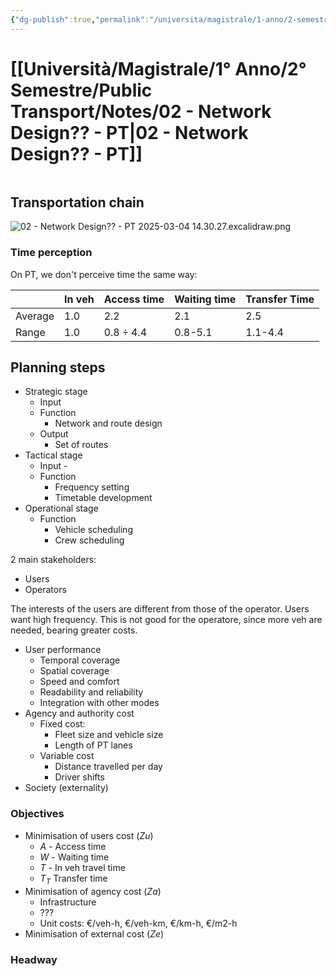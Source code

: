 ```yaml
---
{"dg-publish":true,"permalink":"/universita/magistrale/1-anno/2-semestre/public-transport/notes/02-network-design-pt/","tags":["UNI"]}
---
```


# [[Università/Magistrale/1° Anno/2° Semestre/Public Transport/Notes/02 - Network Design?? - PT\|02 - Network Design?? - PT]]

```table-of-contents
```

## Transportation chain

![02 - Network Design?? - PT 2025-03-04 14.30.27.excalidraw.png](/img/user/Universit%C3%A0/Magistrale/1%C2%B0%20Anno/2%C2%B0%20Semestre/Public%20Transport/Notes/Allegati/02%20-%20Network%20Design??%20-%20PT%202025-03-04%2014.30.27.excalidraw.png)


### Time perception

On PT, we don't perceive time the same way:

|         | In veh | Access time  | Waiting time | Transfer Time |
| ------- | ------ | ------------ | ------------ | ------------- |
| Average | 1.0    | 2.2          | 2.1          | 2.5           |
| Range   | 1.0    | $0.8\div4.4$ | 0.8-5.1      | 1.1-4.4       |

## Planning steps

- Strategic stage
	- Input
	- Function
		- Network and route design
	- Output
		- Set of routes
- Tactical stage
	- Input - 
	- Function
		- Frequency setting
		- Timetable development
- Operational stage
	- Function
		- Vehicle scheduling
		- Crew scheduling

2 main stakeholders:
- Users
- Operators

The interests of the users are different from those of the operator. Users want high frequency. This is not good for the operatore, since more veh are needed, bearing greater costs.

- User performance
	- Temporal coverage
	- Spatial coverage
	- Speed and comfort
	- Readability and reliability
	- Integration with other modes
 - Agency and authority cost
	 - Fixed cost:
		 - Fleet size and vehicle size
		 - Length of PT lanes
	- Variable cost
		- Distance travelled per day
		- Driver shifts
- Society (externality)


### Objectives

- Minimisation of users cost ($Zu$)
	- $A$ - Access time
	- $W$ - Waiting time
	- $T$ - In veh travel time
	- $T_{T}$ Transfer time
- Minimisation of agency cost ($Za$)
	- Infrastructure
	- ???
	- Unit costs: €/veh-h, €/veh-km, €/km-h, €/m2-h
- Minimisation of external cost ($Ze$)

### Headway

